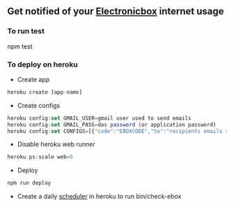 ## Get notified of your [Electronicbox] internet usage

[Electronicbox]:http://www.electronicbox.net/

### To run test
npm test

### To deploy on heroku
- Create app
```javascript
heroku create [app-name]
```
- Create configs
```javascript
heroku config:set GMAIL_USER=gmail user used to send emails
heroku config:set GMAIL_PASS=das password (or application password)
heroku config:set CONFIGS=[{"code":"EBOXCODE","to":"recipients emails separated by comas"}, ...]
```
- Disable heroku web runner
```javascript
heroku ps:scale web=0
```
- Deploy
```javascript
npm run deploy
```
- Create a daily [scheduler] in heroku to run bin/check-ebox

[scheduler]:https://scheduler.heroku.com/dashboard
